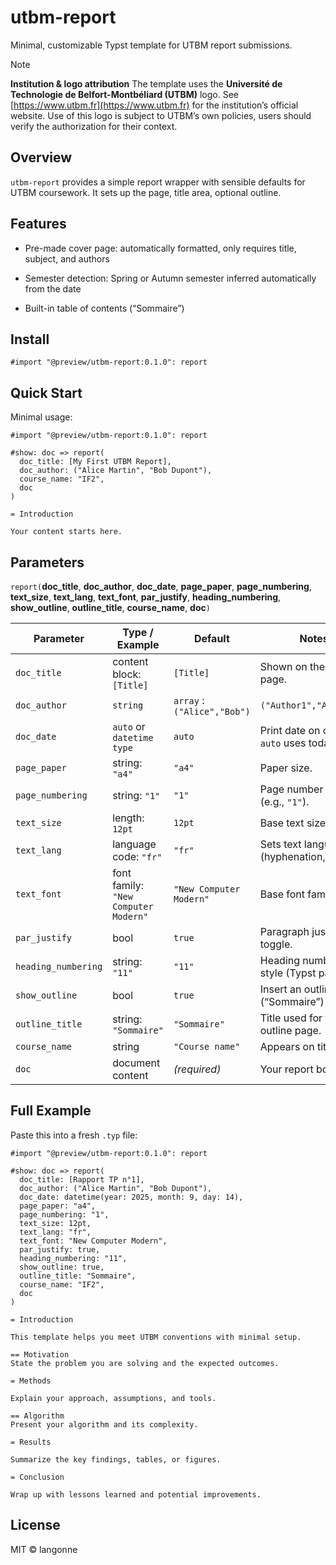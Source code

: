 # utbm-report

Minimal, customizable Typst template for UTBM report submissions.

> [!NOTE]
> **Institution & logo attribution**
> The template uses the **Université de Technologie de Belfort-Montbéliard (UTBM)** logo.
> See [https://www.utbm.fr](https://www.utbm.fr) for the institution’s official website.
> Use of this logo is subject to UTBM’s own policies, users should verify the authorization for their context.

## Overview

`utbm-report` provides a simple report wrapper with sensible defaults for UTBM coursework. It sets up the page, title area, optional outline.

## Features

- Pre-made cover page: automatically formatted, only requires title, subject, and authors

- Semester detection: Spring or Autumn semester inferred automatically from the date

- Built-in table of contents (“Sommaire”)

## Install

```typst
#import "@preview/utbm-report:0.1.0": report
```

## Quick Start

Minimal usage:

```typst
#import "@preview/utbm-report:0.1.0": report

#show: doc => report(
  doc_title: [My First UTBM Report],
  doc_author: ("Alice Martin", "Bob Dupont"),
  course_name: "IF2",
  doc
)

= Introduction

Your content starts here.
```

## Parameters

`report(`**doc_title**, **doc_author**, **doc_date**, **page_paper**, **page_numbering**, **text_size**, **text_lang**, **text_font**, **par_justify**, **heading_numbering**, **show_outline**, **outline_title**, **course_name**, **doc**`)`

| Parameter           | Type / Example                       | Default                 | Notes                                    |
| ------------------- | ------------------------------------ | ----------------------- | ---------------------------------------- |
| `doc_title`         | content block: `[Title]`             | `[Title]`               | Shown on the title page.                 |
| `doc_author`        | `string`|`array` : `("Alice","Bob")` | `("Author1","Author2")` | Authors on the title page.               |
| `doc_date`          | `auto` or `datetime type`            | `auto`                  | Print date on cover; `auto` uses today.  |
| `page_paper`        | string: `"a4"`                       | `"a4"`                  | Paper size.                              |
| `page_numbering`    | string: `"1"`                        | `"1"`                   | Page number format (e.g., `"1"`).        |
| `text_size`         | length: `12pt`                       | `12pt`                  | Base text size.                          |
| `text_lang`         | language code: `"fr"`                | `"fr"`                  | Sets text language (hyphenation, etc.).  |
| `text_font`         | font family: `"New Computer Modern"` | `"New Computer Modern"` | Base font family.                        |
| `par_justify`       | bool                                 | `true`                  | Paragraph justification toggle.          |
| `heading_numbering` | string: `"11"`                       | `"11"`                  | Heading numbering style (Typst pattern). |
| `show_outline`      | bool                                 | `true`                  | Insert an outline (“Sommaire”) page.     |
| `outline_title`     | string: `"Sommaire"`                 | `"Sommaire"`            | Title used for the outline page.         |
| `course_name`       | string                               | `"Course name"`         | Appears on title area.                   |
| `doc`               | document content                     | *(required)*            | Your report body.                        |

## Full Example

Paste this into a fresh `.typ` file:

```typst
#import "@preview/utbm-report:0.1.0": report

#show: doc => report(
  doc_title: [Rapport TP n°1],
  doc_author: ("Alice Martin", "Bob Dupont"),
  doc_date: datetime(year: 2025, month: 9, day: 14),
  page_paper: "a4",
  page_numbering: "1",
  text_size: 12pt,
  text_lang: "fr",
  text_font: "New Computer Modern",
  par_justify: true,
  heading_numbering: "11",
  show_outline: true,
  outline_title: "Sommaire",
  course_name: "IF2",
  doc
)

= Introduction

This template helps you meet UTBM conventions with minimal setup.

== Motivation
State the problem you are solving and the expected outcomes.

= Methods

Explain your approach, assumptions, and tools.

== Algorithm
Present your algorithm and its complexity.

= Results

Summarize the key findings, tables, or figures.

= Conclusion

Wrap up with lessons learned and potential improvements.
```

## License

MIT © langonne


